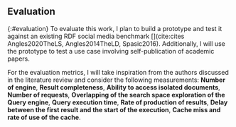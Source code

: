 ## Evaluation
{:#evaluation}
To evaluate this work, I plan to build a prototype and test it against an existing RDF social media benchmark [](cite:cites Angles2020TheLS, Angles2014TheLD, Spasic2016).
Additionally, I will use the prototype to test a use case involving self-publication of academic papers.

For the evaluation metrics, I will take inspiration from the authors discussed in the literature review [](#litterature_review) and consider the following measurements: **Number of engine**, **Result completeness**, **Ability to access isolated documents**, **Number of requests**, **Overlapping of the search space exploration of the Query engine**, **Query execution time**, **Rate of production of results**, **Delay between the first result and the start of the execution**, **Cache miss and rate of use of the cache**.

